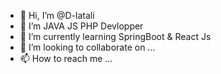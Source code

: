 - 👋 Hi, I’m @D-latali
- 👀 I’m JAVA JS PHP Devlopper
- 🌱 I’m currently learning SpringBoot & React Js
- 💞️ I’m looking to collaborate on ...
- 📫 How to reach me ...

<!---
D-latali/D-latali is a ✨ special ✨ repository because its `README.md` (this file) appears on your GitHub profile.
You can click the Preview link to take a look at your changes.
--->
